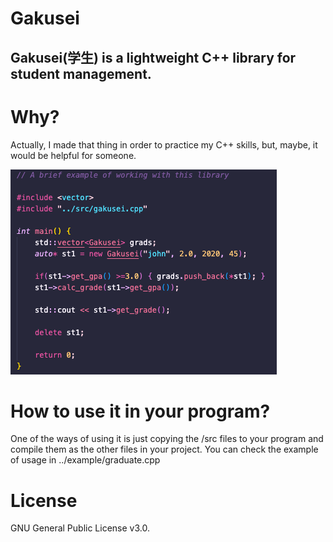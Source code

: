 # Gakusei
## Gakusei(学生) is a lightweight C++ library for student management.

# Why?
Actually, I made that thing in order to practice my C++ skills, but, maybe, it would be helpful for someone.

![Usage example](https://raw.githubusercontent.com/Gibsol/Gakusei/main/imgs/example.png)

# How to use it in your program?
One of the ways of using it is just copying the /src files to your program and compile them as the other files in your project. You can check the example of usage in ../example/graduate.cpp

# License
GNU General Public License v3.0.
